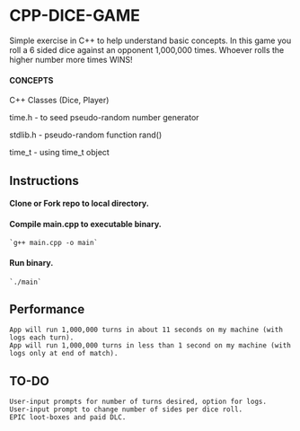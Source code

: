 # CPP-DICE-GAME

Simple exercise in C++ to help understand basic concepts.  In this game you roll a 6 sided dice against an opponent 1,000,000 times.  Whoever rolls the higher number more times WINS!


#### CONCEPTS

C++ Classes (Dice, Player)

time.h - to seed pseudo-random number generator

stdlib.h - pseudo-random function rand()

time_t - using time_t object


## Instructions

#### Clone or Fork repo to local directory.
#### Compile main.cpp to executable binary.
    `g++ main.cpp -o main`
#### Run binary.
    `./main`

## Performance
    App will run 1,000,000 turns in about 11 seconds on my machine (with logs each turn).
    App will run 1,000,000 turns in less than 1 second on my machine (with logs only at end of match).

## TO-DO
    User-input prompts for number of turns desired, option for logs.
    User-input prompt to change number of sides per dice roll.
    EPIC loot-boxes and paid DLC.
